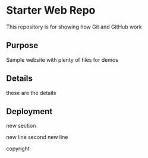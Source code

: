 # Starter Web Repo

This repository is for showing how Git and GitHub work

## Purpose

Sample website with plenty of files for demos

## Details
 these are the details

## Deployment
new section

new line
 second new line

 copyright
